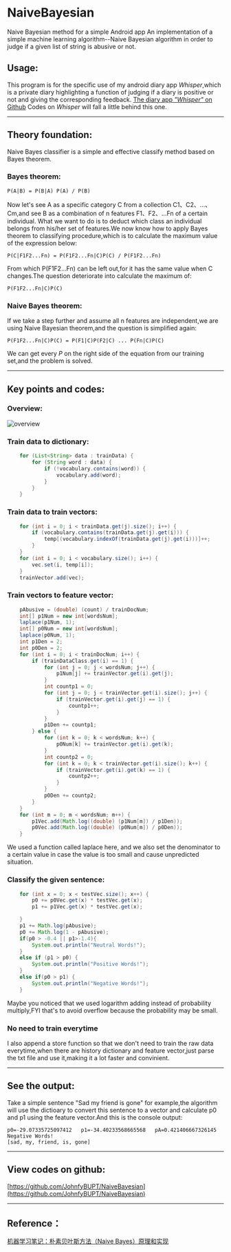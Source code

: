 # NaiveBayesian
Naive Bayesian method for a simple Android app
An implementation of a simple machine learning algorithm--Naive Bayesian algorithm in order to judge if a given list of string is abusive or not.
<!-- more -->

## Usage:
This program is for the specific use of my android diary app *Whisper*,which is a private diary highlighting a function of judging if a diary is positive or not and giving the corresponding feedback.
[The diary app *"Whisper"* on Github](https://github.com/JohnfyBUPT/Whisper)
Codes on *Whisper* will fall a little behind this one.

---
## Theory foundation:
Naive Bayes classifier is a simple and effective classify method based on Bayes theorem.
### Bayes theorem:
    
    P(A|B) = P(B|A) P(A) / P(B)
Now let's see A as a specific category C from a collection C1、C2、...、Cm,and see B as a combination of n features F1、F2、...Fn of a certain individual.
What we want to do is to deduct which class an individual belongs from his/her set of features.We now know how to apply Bayes theorem to classifying procedure,which is to calculate the maximum value of the expression below:

    P(C|F1F2...Fn) = P(F1F2...Fn|C)P(C) / P(F1F2...Fn)
From which P(F1F2...Fn) can be left out,for it has the same value when C changes.The question deteriorate into calculate the maximum of:
    
    P(F1F2...Fn|C)P(C)
### Naive Bayes theorem:
If we take a step further and assume all n features are independent,we are using Naive Bayesian theorem,and the question is simplified again:
    
    P(F1F2...Fn|C)P(C) = P(F1|C)P(F2|C) ... P(Fn|C)P(C)
We can get every *P* on the right side of the  equation from our training set,and the problem is solved.

---
## Key points and codes:
### Overview:
![overview](/pic/2016-05-11-NaiveBayesian/overview.png)
### Train data to dictionary:
```java    
    for (List<String> data : trainData) {
		for (String word : data) {
			if (!vocabulary.contains(word)) {
				vocabulary.add(word);
			}
		}
	}
```
### Train data to train vectors:
```java		
    for (int i = 0; i < trainData.get(j).size(); i++) {
		if (vocabulary.contains(trainData.get(j).get(i))) {
			temp[(vocabulary.indexOf(trainData.get(j).get(i)))]++;
		}
	}
	for (int i = 0; i < vocabulary.size(); i++) {
		vec.set(i, temp[i]);
	}
	trainVector.add(vec);
```
### Train vectors to feature vector:
```java    
    pAbusive = (double) (count) / trainDocNum;
	int[] p1Num = new int[wordsNum];
	laplace(p1Num, 1);
	int[] p0Num = new int[wordsNum];
	laplace(p0Num, 1);
	int p1Den = 2;
	int p0Den = 2;
	for (int i = 0; i < trainDocNum; i++) {
		if (trainDataClass.get(i) == 1) {
			for (int j = 0; j < wordsNum; j++) {
				p1Num[j] += trainVector.get(i).get(j);
			}
			int countp1 = 0;
			for (int j = 0; j < trainVector.get(i).size(); j++) {
				if (trainVector.get(i).get(j) == 1) {
					countp1++;
				}
			}
			p1Den += countp1;
		} else {
			for (int k = 0; k < wordsNum; k++) {
				p0Num[k] += trainVector.get(i).get(k);
			}
			int countp2 = 0;
			for (int k = 0; k < trainVector.get(i).size(); k++) {
				if (trainVector.get(i).get(k) == 1) {
					countp2++;
				}
			}
			p0Den += countp2;
		}
	}
	for (int m = 0; m < wordsNum; m++) {
		p1Vec.add(Math.log((double) (p1Num[m]) / p1Den));
		p0Vec.add(Math.log((double) (p0Num[m]) / p0Den));
	}
```
We used a function called laplace here, and we also set the denominator to a certain value in case the value is too small and cause unpredicted situation. 
### Classify the given sentence:
```java    
    for (int x = 0; x < testVec.size(); x++) {
		p0 += p0Vec.get(x) * testVec.get(x);
		p1 += p1Vec.get(x) * testVec.get(x);

	}
	p1 += Math.log(pAbusive);
	p0 += Math.log(1 - pAbusive);
	if(p0 > -0.4 || p1>-1.4){
		System.out.println("Neutral Words!");
	}
	else if (p1 > p0) {
		System.out.println("Positive Words!");
	}
	else if(p0 > p1) {
		System.out.println("Negative Words!");
	}
```	
Maybe you noticed that we used logarithm adding instead of probability multiply,FYI that's to avoid overflow because the probability may be small.
### No need to train everytime
I also append a store function so that we don't need to train the raw data everytime,when there are history dictionary and feature vector,just parse the txt file and use it,making it a lot faster and convinient.

---
## See the output:
Take a simple sentence "Sad my friend is gone" for example,the algorithm will use the dictioary to convert this sentence to a vector and calculate p0 and p1 using the feature vector.And this is the console output:
    
    p0=-29.07335725097412   p1=-34.40233568665568   pA=0.421406667326145
	Negative Words!
	[sad, my, friend, is, gone]

---
## View codes on github:
[https://github.com/JohnfyBUPT/NaiveBayesian](https://github.com/JohnfyBUPT/NaiveBayesian)

---
## Reference：
[机器学习笔记：朴素贝叶斯方法（Naive Bayes）原理和实现 ](http://blog.csdn.net/tanhongguang1/article/details/45016421)
